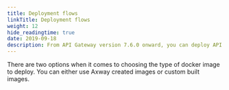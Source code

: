 ```yaml
---
title: Deployment flows
linkTitle: Deployment flows
weight: 12
hide_readingtime: true
date: 2019-09-18
description: From API Gateway version 7.6.0 onward, you can deploy API Gateway in containers.
---
```


There are two options when it comes to choosing the type of docker image to deploy. You can either use Axway created images or custom built images.
